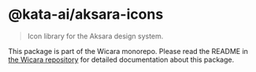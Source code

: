# @kata-ai/aksara-icons

> Icon library for the Aksara design system.

This package is part of the Wicara monorepo. Please read the README in [the Wicara repository](https://github.com/kata-ai/wicara) for detailed documentation about this package.
